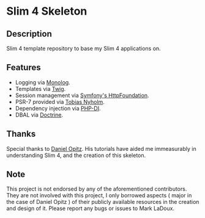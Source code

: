 # Slim 4 Skeleton

## Description

Slim 4 template repository to base my Slim 4 applications on.

## Features

* Logging via [Monolog](https://github.com/Seldaek/monolog).
* Templates via [Twig](https://twig.symfony.com/).
* Session management via [Symfony's HttpFoundation](https://symfony.com/doc/current/components/http_foundation.html).
* PSR-7 provided via [Tobias Nyholm](https://github.com/Nyholm/psr7).
* Dependency injection via [PHP-DI](https://php-di.org/).
* DBAL via [Doctrine](https://www.doctrine-project.org/projects/dbal.html).

## Thanks

Special thanks to [Daniel Opitz](https://odan.github.io/about.html). His tutorials have aided me
immeasurably in understanding Slim 4, and the creation of this skeleton.

## Note

This project is not endorsed by any of the aforementioned contributors. They are not involved
with this project, I only borrowed aspects ( major in the case of Daniel Opitz ) of their publicly
available resources in the creation and design of it. Please report any bugs or issues to Mark LaDoux.

